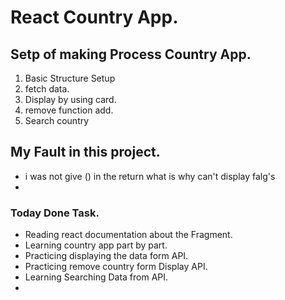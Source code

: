 # React Country App.


## Setp of making Process Country App.
1. Basic Structure Setup
2. fetch data.
3. Display by using card.
4. remove function add.
5. Search country

## My Fault in this project.
- i was not give () in the return what is why can't display falg's
- 

### Today Done Task.
- Reading react documentation about the Fragment.
- Learning country app part by part.
- Practicing displaying the data form API.
- Practicing remove country form Display API.
- Learning Searching Data from API.
- 